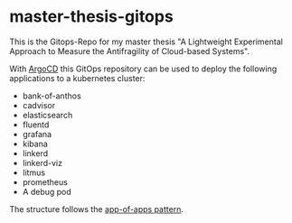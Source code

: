 # master-thesis-gitops
This is the Gitops-Repo for my master thesis "A Lightweight Experimental Approach to Measure the Antifragility of Cloud-based Systems".

With [ArgoCD](argoproj.github.io/) this GitOps repository can be used to deploy the following applications to a kubernetes cluster:

- bank-of-anthos
- cadvisor
- elasticsearch
- fluentd
- grafana
- kibana
- linkerd
- linkerd-viz
- litmus
- prometheus
- A debug pod

The structure follows the [app-of-apps pattern](https://argo-cd.readthedocs.io/en/stable/operator-manual/cluster-bootstrapping/).
